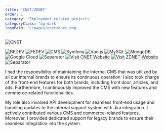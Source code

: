 ```yaml
---
title: 'CNET/ZDNET'
order: 1
category: 'Employment-related projects'
categoryClass: 'bg-dark'
logoPath: '/images/cnetzdnet.png'
---
```


![CNET](/images/cnetScreenshot.png#portfolio-image)

![BEDEV](https://img.shields.io/badge/Back_End_Development-red?style=for-the-badge&logoColor=white#portfolio-badge)
![FEDEV](https://img.shields.io/badge/Front_End_Development-green?style=for-the-badge&logoColor=white#portfolio-badge)
![CMS](https://img.shields.io/badge/CMS-blue?style=for-the-badge&logoColor=white#portfolio-badge)
![Symfony](https://img.shields.io/badge/symfony-%23000000.svg?style=for-the-badge&logo=symfony&logoColor=white#portfolio-badge)
![Vue.js](https://img.shields.io/badge/vuejs-%2335495e.svg?style=for-the-badge&logo=vuedotjs&logoColor=%234FC08D#portfolio-badge)
![MySQL](https://img.shields.io/badge/mysql-%2300f.svg?style=for-the-badge&logo=mysql&logoColor=white#portfolio-badge)
![MongoDB](https://img.shields.io/badge/MongoDB-%234ea94b.svg?style=for-the-badge&logo=mongodb&logoColor=white#portfolio-badge)
![Google Cloud](https://img.shields.io/badge/GCP-%234285F4.svg?style=for-the-badge&logo=google-cloud&logoColor=white#portfolio-badge)
![Separator](#portfolio-separator)
[![Visit CNET Website](https://img.shields.io/badge/🔗-CNET_WEBSITE-e81e20.svg?style=for-the-badge#portfolio-badge)](https://www.cnet.com)
[![Visit ZDNET Website](https://img.shields.io/badge/🔗-ZDNET_WEBSITE-d0ff4b.svg?style=for-the-badge#portfolio-badge)](https://www.zdnet.com)
![Separator](#portfolio-separator)

I had the responsibility of maintaining the internal CMS that was utilized by all our internal brands to ensure its continuous operation. I also took charge of the front-end features for both brands, including front door, articles, and ads. Furthermore, I continuously improved the CMS with new features and commerce-related functionalities.

My role also involved API development for seamless front-end usage and handling updates to the internal support system with Jira integration. I actively contributed various CMS and commerce-related features. Moreover, I provided dedicated support for legacy brands to ensure their seamless integration into the system.
